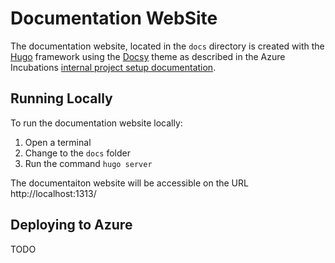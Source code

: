 # Documentation WebSite
The documentation website, located in the ```docs``` directory is created with the [Hugo](https://gohugo.io/) framework using the [Docsy](https://www.docsy.dev/) theme as described in the Azure Incubations [internal project setup documentation](https://dev.azure.com/azure-octo/Incubations/_wiki/wikis/Incubations.wiki/171/Project-Website).

## Running Locally
To run the documentation website locally:

1. Open a terminal
1. Change to the ```docs``` folder
1. Run the command ```hugo server```

The documentaiton website will be accessible on the URL http://localhost:1313/

## Deploying to Azure

TODO